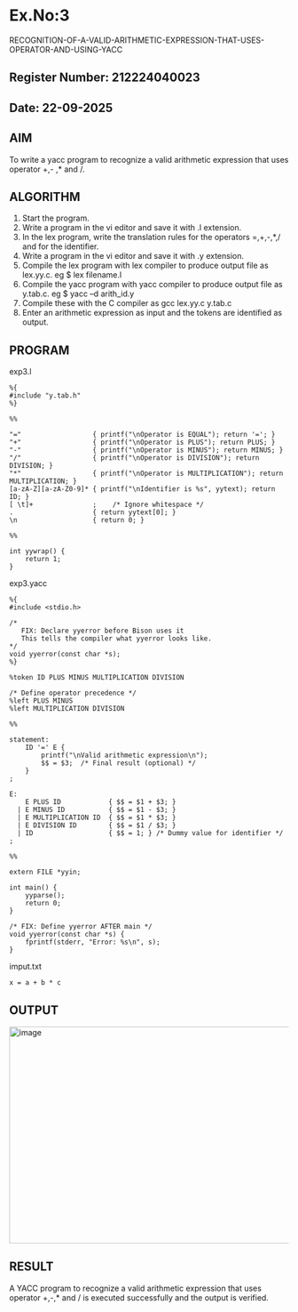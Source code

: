 # Ex.No:3
   RECOGNITION-OF-A-VALID-ARITHMETIC-EXPRESSION-THAT-USES-OPERATOR-AND-USING-YACC
## Register Number: 212224040023
## Date: 22-09-2025
## AIM
To write a yacc program to recognize a valid arithmetic expression that uses operator +,- ,* and /.
## ALGORITHM
1.	Start the program.
2.	Write a program in the vi editor and save it with .l extension.
3.	In the lex program, write the translation rules for the operators =,+,-,*,/ and for the identifier.
4.	Write a program in the vi editor and save it with .y extension.
5.	Compile the lex program with lex compiler to produce output file as lex.yy.c. eg $ lex filename.l
6.	Compile the yacc program with yacc compiler to produce output file as y.tab.c. eg $ yacc –d arith_id.y
7.	Compile these with the C compiler as gcc lex.yy.c y.tab.c
8.	Enter an arithmetic expression as input and the tokens are identified as output.
## PROGRAM
exp3.l
```
%{
#include "y.tab.h"
%}

%%

"="                  { printf("\nOperator is EQUAL"); return '='; }
"+"                  { printf("\nOperator is PLUS"); return PLUS; }
"-"                  { printf("\nOperator is MINUS"); return MINUS; }
"/"                  { printf("\nOperator is DIVISION"); return DIVISION; }
"*"                  { printf("\nOperator is MULTIPLICATION"); return MULTIPLICATION; }
[a-zA-Z][a-zA-Z0-9]* { printf("\nIdentifier is %s", yytext); return ID; }
[ \t]+               ;    /* Ignore whitespace */
.                    { return yytext[0]; }
\n                   { return 0; }

%%

int yywrap() {
    return 1;
}
```

exp3.yacc
```
%{
#include <stdio.h>

/* 
   FIX: Declare yyerror before Bison uses it
   This tells the compiler what yyerror looks like.
*/
void yyerror(const char *s);
%}

%token ID PLUS MINUS MULTIPLICATION DIVISION

/* Define operator precedence */
%left PLUS MINUS
%left MULTIPLICATION DIVISION

%%

statement:
    ID '=' E {
        printf("\nValid arithmetic expression\n");
        $$ = $3;  /* Final result (optional) */
    }
;

E:
    E PLUS ID            { $$ = $1 + $3; }
  | E MINUS ID           { $$ = $1 - $3; }
  | E MULTIPLICATION ID  { $$ = $1 * $3; }
  | E DIVISION ID        { $$ = $1 / $3; }
  | ID                   { $$ = 1; } /* Dummy value for identifier */
;

%%

extern FILE *yyin;

int main() {
    yyparse();
    return 0;
}

/* FIX: Define yyerror AFTER main */
void yyerror(const char *s) {
    fprintf(stderr, "Error: %s\n", s);
}
```

imput.txt
```
x = a + b * c
```

## OUTPUT
<img width="897" height="390" alt="image" src="https://github.com/user-attachments/assets/31f67e81-df8e-4c87-b53c-79d57a0b0eea" />

## RESULT
A YACC program to recognize a valid arithmetic expression that uses operator +,-,* and / is executed successfully and the output is verified.
